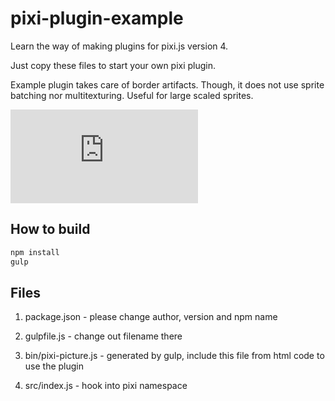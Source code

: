 # pixi-plugin-example

Learn the way of making plugins for pixi.js version 4.

Just copy these files to start your own pixi plugin.

Example plugin takes care of border artifacts. Though, it does not use sprite batching nor multitexturing. Useful for large scaled sprites.

![Usage example](https://pixijs.github.io/examples/index.html?s=cookbook&f=border-artifacts.js&title=Border%20artifacts&plugins=pixi-picture&v=)

## How to build

```bash
npm install
gulp
```

## Files

1. package.json - please change author, version and npm name

2. gulpfile.js - change out filename there

3. bin/pixi-picture.js - generated by gulp, include this file from html code to use the plugin

4. src/index.js - hook into pixi namespace
